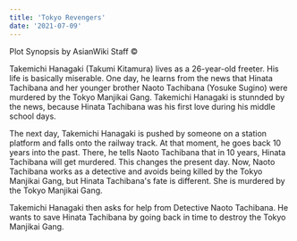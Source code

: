 ```yaml
---
title: 'Tokyo Revengers'
date: '2021-07-09'
---
```


Plot Synopsis by AsianWiki Staff ©

Takemichi Hanagaki (Takumi Kitamura) lives as a 26-year-old freeter. His life is basically miserable. One day, he learns from the news that Hinata Tachibana and her younger brother Naoto Tachibana (Yosuke Sugino) were murdered by the Tokyo Manjikai Gang. Takemichi Hanagaki is stunnded by the news, because Hinata Tachibana was his first love during his middle school days.

The next day, Takemichi Hanagaki is pushed by someone on a station platform and falls onto the railway track. At that moment, he goes back 10 years into the past. There, he tells Naoto Tachibana that in 10 years, Hinata Tachibana will get murdered. This changes the present day. Now, Naoto Tachibana works as a detective and avoids being killed by the Tokyo Manjikai Gang, but Hinata Tachibana's fate is different. She is murdered by the Tokyo Manjikai Gang.

Takemichi Hanagaki then asks for help from Detective Naoto Tachibana. He wants to save Hinata Tachibana by going back in time to destroy the Tokyo Manjikai Gang.